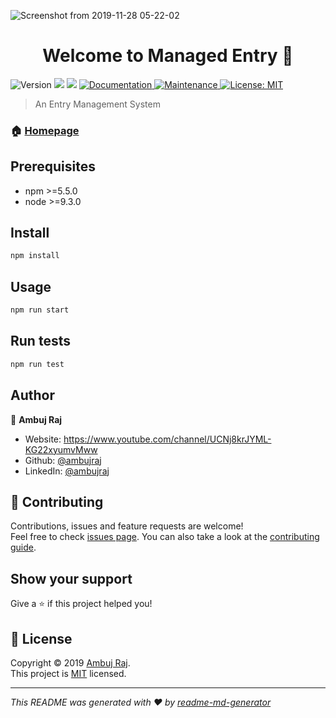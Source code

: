 ![Screenshot from 2019-11-28 05-22-02](https://user-images.githubusercontent.com/29935993/69766699-30895400-119f-11ea-8868-d60acb4d2061.png)

<h1 align="center">Welcome to Managed Entry 👋</h1>
<p>
  <img alt="Version" src="https://img.shields.io/badge/version-1.0.0-blue.svg?cacheSeconds=2592000" />
  <img src="https://img.shields.io/badge/npm-%3E%3D5.5.0-blue.svg" />
  <img src="https://img.shields.io/badge/node-%3E%3D9.3.0-blue.svg" />
  <a href="https://github.com/ambujraj/ManagedEntry/blob/master/README.md" target="_blank">
    <img alt="Documentation" src="https://img.shields.io/badge/documentation-yes-brightgreen.svg" />
  </a>
  <a href="https://github.com/kefranabg/readme-md-generator/graphs/commit-activity" target="_blank">
    <img alt="Maintenance" src="https://img.shields.io/badge/Maintained%3F-yes-green.svg" />
  </a>
  <a href="https://github.com/ambujraj/ManagedEntry/blob/master/LICENSE" target="_blank">
    <img alt="License: MIT" src="https://img.shields.io/github/license/ambujraj/Managed Entry" />
  </a>
</p>

> An Entry Management System

### 🏠 [Homepage](http://github.com/ambujraj/ManagedEntry)

## Prerequisites

- npm >=5.5.0
- node >=9.3.0

## Install

```sh
npm install
```

## Usage

```sh
npm run start
```

## Run tests

```sh
npm run test
```

## Author

👤 **Ambuj Raj**

* Website: https://www.youtube.com/channel/UCNj8krJYML-KG22xyumvMww
* Github: [@ambujraj](https://github.com/ambujraj)
* LinkedIn: [@ambujraj](https://linkedin.com/in/ambujraj)

## 🤝 Contributing

Contributions, issues and feature requests are welcome!<br />Feel free to check [issues page](https://github.com/ambujraj/ManagedEntry/issues). You can also take a look at the [contributing guide](https://github.com/kefranabg/readme-md-generator/blob/master/CONTRIBUTING.md).

## Show your support

Give a ⭐️ if this project helped you!

## 📝 License

Copyright © 2019 [Ambuj Raj](https://github.com/ambujraj).<br />
This project is [MIT](https://github.com/ambujraj/ManagedEntry/blob/master/LICENSE) licensed.

***
_This README was generated with ❤️ by [readme-md-generator](https://github.com/kefranabg/readme-md-generator)_
